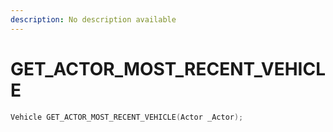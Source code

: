 ```yaml
---
description: No description available 
---
```


# GET_ACTOR_MOST_RECENT_VEHICLE

```cpp
Vehicle GET_ACTOR_MOST_RECENT_VEHICLE(Actor _Actor);
```